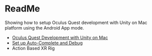 # ReadMe

Showing how to setup Oculus Quest development with Unity on Mac platform using the Android App mode.


- [Oculus Quest Development with Unity on Mac](1_setup_oculus_quest_with_unity_on_mac.md)
- [Set up Auto-Complete and Debug](2_hello_auto_complete_and_debug.md)
- Action Based XR Rig




 
